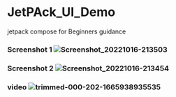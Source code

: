 




# JetPAck_UI_Demo
jetpack compose for Beginners guidance
### Screenshot 1 ![Screenshot_20221016-213503](https://user-images.githubusercontent.com/81159555/196045821-50047086-48bd-4f7f-acc0-5ff7381acc10.png)
### Screenshot 2 ![Screenshot_20221016-213454](https://user-images.githubusercontent.com/81159555/196045873-dcc29cfc-6186-4f6b-aa17-2217d10c1564.png)


### video  ![trimmed-000-202-1665938935535](https://user-images.githubusercontent.com/81159555/196047823-a05fb054-c9eb-4220-9fc9-b5a89b203c2f.gif)
